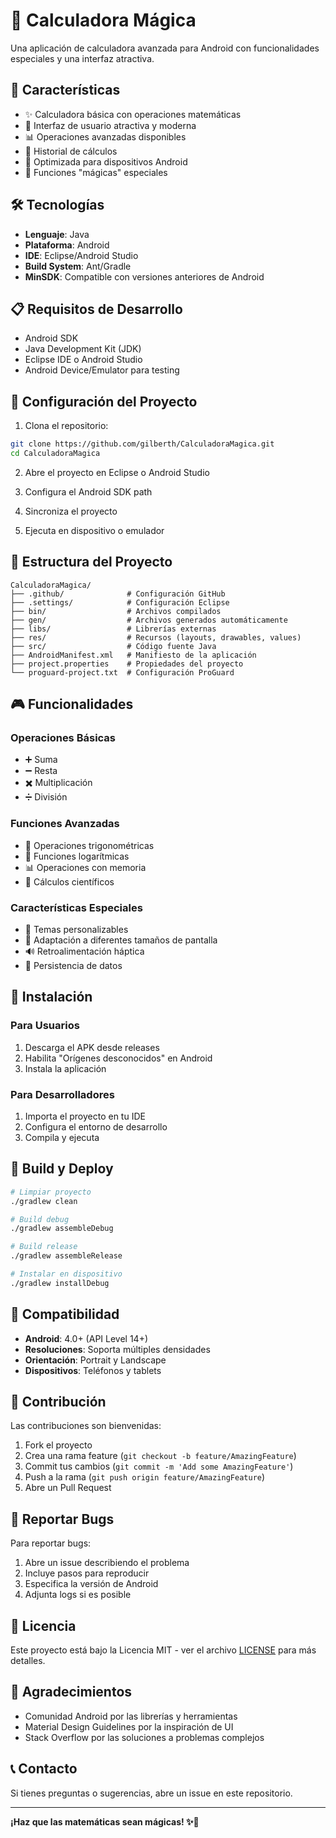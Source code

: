 # 🧮 Calculadora Mágica

Una aplicación de calculadora avanzada para Android con funcionalidades especiales y una interfaz atractiva.

## 📱 Características

- ✨ Calculadora básica con operaciones matemáticas
- 🎨 Interfaz de usuario atractiva y moderna
- 📊 Operaciones avanzadas disponibles
- 🔄 Historial de cálculos
- 🎯 Optimizada para dispositivos Android
- 🌟 Funciones "mágicas" especiales

## 🛠️ Tecnologías

- **Lenguaje**: Java
- **Plataforma**: Android
- **IDE**: Eclipse/Android Studio
- **Build System**: Ant/Gradle
- **MinSDK**: Compatible con versiones anteriores de Android

## 📋 Requisitos de Desarrollo

- Android SDK
- Java Development Kit (JDK)
- Eclipse IDE o Android Studio
- Android Device/Emulator para testing

## 🔧 Configuración del Proyecto

1. Clona el repositorio:
```bash
git clone https://github.com/gilberth/CalculadoraMagica.git
cd CalculadoraMagica
```

2. Abre el proyecto en Eclipse o Android Studio

3. Configura el Android SDK path

4. Sincroniza el proyecto

5. Ejecuta en dispositivo o emulador

## 📁 Estructura del Proyecto

```
CalculadoraMagica/
├── .github/              # Configuración GitHub
├── .settings/            # Configuración Eclipse
├── bin/                  # Archivos compilados
├── gen/                  # Archivos generados automáticamente
├── libs/                 # Librerías externas
├── res/                  # Recursos (layouts, drawables, values)
├── src/                  # Código fuente Java
├── AndroidManifest.xml   # Manifiesto de la aplicación
├── project.properties    # Propiedades del proyecto
└── proguard-project.txt  # Configuración ProGuard
```

## 🎮 Funcionalidades

### Operaciones Básicas
- ➕ Suma
- ➖ Resta  
- ✖️ Multiplicación
- ➗ División

### Funciones Avanzadas
- 📐 Operaciones trigonométricas
- 🔢 Funciones logarítmicas
- 📊 Operaciones con memoria
- 🧮 Cálculos científicos

### Características Especiales
- 🎨 Temas personalizables
- 📱 Adaptación a diferentes tamaños de pantalla
- 🔊 Retroalimentación háptica
- 💾 Persistencia de datos

## 🚀 Instalación

### Para Usuarios
1. Descarga el APK desde releases
2. Habilita "Orígenes desconocidos" en Android
3. Instala la aplicación

### Para Desarrolladores
1. Importa el proyecto en tu IDE
2. Configura el entorno de desarrollo
3. Compila y ejecuta

## 🔨 Build y Deploy

```bash
# Limpiar proyecto
./gradlew clean

# Build debug
./gradlew assembleDebug

# Build release
./gradlew assembleRelease

# Instalar en dispositivo
./gradlew installDebug
```

## 📱 Compatibilidad

- **Android**: 4.0+ (API Level 14+)
- **Resoluciones**: Soporta múltiples densidades
- **Orientación**: Portrait y Landscape
- **Dispositivos**: Teléfonos y tablets

## 🤝 Contribución

Las contribuciones son bienvenidas:

1. Fork el proyecto
2. Crea una rama feature (`git checkout -b feature/AmazingFeature`)
3. Commit tus cambios (`git commit -m 'Add some AmazingFeature'`)
4. Push a la rama (`git push origin feature/AmazingFeature`)
5. Abre un Pull Request

## 🐛 Reportar Bugs

Para reportar bugs:

1. Abre un issue describiendo el problema
2. Incluye pasos para reproducir
3. Especifica la versión de Android
4. Adjunta logs si es posible

## 📝 Licencia

Este proyecto está bajo la Licencia MIT - ver el archivo [LICENSE](LICENSE) para más detalles.

## 🙏 Agradecimientos

- Comunidad Android por las librerías y herramientas
- Material Design Guidelines por la inspiración de UI
- Stack Overflow por las soluciones a problemas complejos

## 📞 Contacto

Si tienes preguntas o sugerencias, abre un issue en este repositorio.

---

**¡Haz que las matemáticas sean mágicas! ✨🧮**